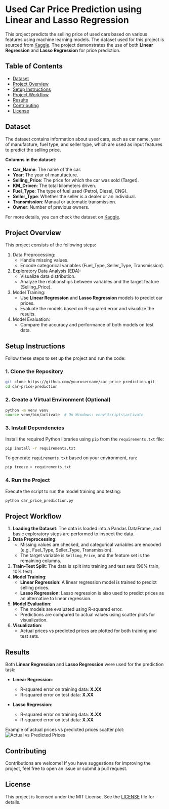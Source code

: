 # Used Car Price Prediction using Linear and Lasso Regression

This project predicts the selling price of used cars based on various features using machine learning models. The dataset used for this project is sourced from [Kaggle](https://www.kaggle.com/datasets/nehalbirla/vehicle-dataset-from-cardekho). The project demonstrates the use of both **Linear Regression** and **Lasso Regression** for price prediction.

## Table of Contents
- [Dataset](#dataset)
- [Project Overview](#project-overview)
- [Setup Instructions](#setup-instructions)
- [Project Workflow](#project-workflow)
- [Results](#results)
- [Contributing](#contributing)
- [License](#license)

## Dataset

The dataset contains information about used cars, such as car name, year of manufacture, fuel type, and seller type, which are used as input features to predict the selling price. 

**Columns in the dataset**:
- **Car_Name**: The name of the car.
- **Year**: The year of manufacture.
- **Selling_Price**: The price for which the car was sold (Target).
- **KM_Driven**: The total kilometers driven.
- **Fuel_Type**: The type of fuel used (Petrol, Diesel, CNG).
- **Seller_Type**: Whether the seller is a dealer or an individual.
- **Transmission**: Manual or automatic transmission.
- **Owner**: Number of previous owners.

For more details, you can check the dataset on [Kaggle](https://www.kaggle.com/datasets/nehalbirla/vehicle-dataset-from-cardekho).

## Project Overview

This project consists of the following steps:
1. Data Preprocessing: 
   - Handle missing values.
   - Encode categorical variables (Fuel_Type, Seller_Type, Transmission).
2. Exploratory Data Analysis (EDA):
   - Visualize data distribution.
   - Analyze the relationships between variables and the target feature (Selling_Price).
3. Model Training:
   - Use **Linear Regression** and **Lasso Regression** models to predict car prices.
   - Evaluate the models based on R-squared error and visualize the results.
4. Model Evaluation:
   - Compare the accuracy and performance of both models on test data.
   
## Setup Instructions

Follow these steps to set up the project and run the code:

### 1. Clone the Repository

```bash
git clone https://github.com/yourusername/car-price-prediction.git
cd car-price-prediction
```

### 2. Create a Virtual Environment (Optional)

```bash
python -m venv venv
source venv/bin/activate  # On Windows: venv\Scripts\activate
```

### 3. Install Dependencies

Install the required Python libraries using `pip` from the `requirements.txt` file:

```bash
pip install -r requirements.txt
```

To generate `requirements.txt` based on your environment, run:

```bash
pip freeze > requirements.txt
```

### 4. Run the Project

Execute the script to run the model training and testing:

```bash
python car_price_prediction.py
```

## Project Workflow

1. **Loading the Dataset**: The data is loaded into a Pandas DataFrame, and basic exploratory steps are performed to inspect the data.
2. **Data Preprocessing**:
   - Missing values are checked, and categorical variables are encoded (e.g., Fuel_Type, Seller_Type, Transmission).
   - The target variable is `Selling_Price`, and the feature set is the remaining columns.
3. **Train-Test Split**: The data is split into training and test sets (90% train, 10% test).
4. **Model Training**:
   - **Linear Regression**: A linear regression model is trained to predict selling prices.
   - **Lasso Regression**: Lasso regression is also used to predict prices as an alternative to linear regression.
5. **Model Evaluation**:
   - The models are evaluated using R-squared error.
   - Predictions are compared to actual values using scatter plots for visualization.
6. **Visualization**:
   - Actual prices vs predicted prices are plotted for both training and test sets.

## Results

Both **Linear Regression** and **Lasso Regression** were used for the prediction task:

- **Linear Regression**:
  - R-squared error on training data: **X.XX**
  - R-squared error on test data: **X.XX**
  
- **Lasso Regression**:
  - R-squared error on training data: **X.XX**
  - R-squared error on test data: **X.XX**

Example of actual prices vs predicted prices scatter plot:
![Actual vs Predicted Prices](example_plot.png)

## Contributing

Contributions are welcome! If you have suggestions for improving the project, feel free to open an issue or submit a pull request.

## License

This project is licensed under the MIT License. See the [LICENSE](LICENSE) file for details.
```
